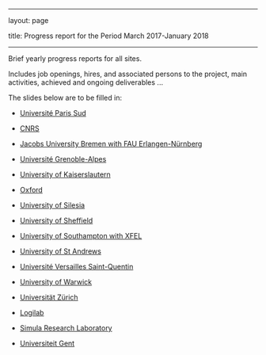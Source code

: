 ﻿---

layout: page

title: Progress report for the Period March 2017-January 2018

---



Brief yearly progress reports for all sites.



Includes job openings, hires, and associated persons to the project,
main activities, achieved and ongoing deliverables ...



The slides below are to be filled in:



- [Université Paris Sud](ParisSud)

- [CNRS](CNRS)

- [Jacobs University Bremen with FAU Erlangen-Nürnberg](JacU-FAU)

- [Université Grenoble-Alpes](UGA)
- [University of Kaiserslautern](Kaiserslautern)

- [Oxford](Oxford)

- [University of Silesia](Silesia)

- [University of Sheffield](Sheffield)

- [University of Southampton with XFEL](Southampton-XFEL)

- [University of St Andrews](StAndrews)

- [Université Versailles Saint-Quentin](UVersailles)

- [University of Warwick](Warwick)

- [Universität Zürich](Zurich)

- [Logilab](Logilab)

- [Simula Research Laboratory](Simula)

- [Universiteit Gent](UGent)

